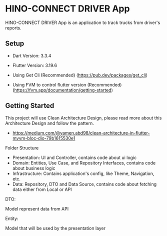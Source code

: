 # HINO-CONNECT DRIVER App

HINO-CONNECT DRIVER App is an application to track trucks from driver's reports.

## Setup

- Dart Version: 3.3.4

- Flutter Version: 3.19.6

- Using Get Cli (Recommended) (https://pub.dev/packages/get_cli)

- Using FVM to control flutter version (Recommended) (https://fvm.app/documentation/getting-started)

## Getting Started

This project will use Clean Architecture Design, please read more about this Architecture Design and follow the pattern. 

- https://medium.com/@yamen.abd98/clean-architecture-in-flutter-mvvm-bloc-dio-79b1615530e1

Folder Structure

- Presentation: UI and Controller, contains code about ui logic
- Domain: Entities, Use Case, and Repository Interfaces, contains code about business logic
- Infrastructure: Contains application's config, like Theme, Navigation, etc.
- Data: Repository, DTO and Data Source, contains code about fetching data either from Local or API


DTO:

Model represent data from API


Entity:

Model that will be used by the presentation layer
